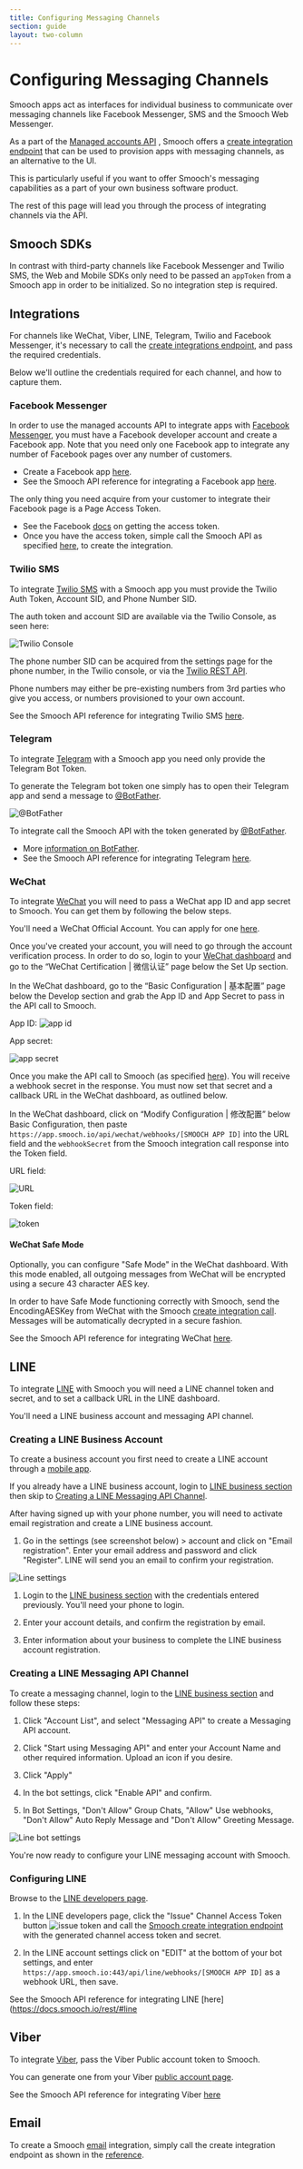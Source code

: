 ```yaml
---
title: Configuring Messaging Channels
section: guide
layout: two-column
---
```


# Configuring Messaging Channels

Smooch apps act as interfaces for individual business to communicate over messaging channels like Facebook Messenger, SMS and the Smooch Web Messenger.

As a part of the [Managed accounts API](https://docs.smooch.io/rest/#managed-accounts) , Smooch offers a [create integration endpoint](https://docs.smooch.io/rest/#integrations) that can be used to provision apps with messaging channels, as an alternative to the UI.

This is particularly useful if you want to offer Smooch's messaging capabilities as a part of your own business software product.

The rest of this page will lead you through the process of integrating channels via the API.

## Smooch SDKs

In contrast with third-party channels like Facebook Messenger and Twilio SMS, the Web and Mobile SDKs only need to be passed an `appToken` from a Smooch app in order to be initialized. So no integration step is required.

## Integrations

For channels like WeChat, Viber, LINE, Telegram, Twilio and Facebook Messenger, it's necessary to call the [create integrations endpoint](https://docs.smooch.io/rest/#integrations), and pass the required credentials.

Below we'll outline the credentials required for each channel, and how to capture them.

### Facebook Messenger

In order to use the managed accounts API to integrate apps with [Facebook Messenger](https://docs.smooch.io/rest/#facebook-messenger), you must have a Facebook developer account and create a Facebook app. Note that you need only one Facebook app to integrate any number of Facebook pages over any number of customers.
- Create a Facebook app [here](https://developer.facebook.com/).
- See the Smooch API reference for integrating a Facebook app [here](https://docs.smooch.io/rest/#facebook-messenger).

The only thing you need acquire from your customer to integrate their Facebook page is a Page Access Token.

- See the Facebook [docs](https://developers.facebook.com/docs/pages/access-tokens#page-access-tokens) on getting the access token.
- Once you have the access token, simple call the Smooch API as specified [here](https://docs.smooch.io/rest/#facebook-messenger), to create the integration.

### Twilio SMS

To integrate [Twilio SMS](https://docs.smooch.io/rest/#twilio) with a Smooch app you must provide the Twilio Auth Token, Account SID, and Phone Number SID.

The auth token and account SID are available via the Twilio Console, as seen here:

![Twilio Console](/images/sms_twilio_console.png)

The phone number SID can be acquired from the settings page for the phone number, in the Twilio console, or via the [Twilio REST API](https://www.twilio.com/docs/api/rest/incoming-phone-numbers).

Phone numbers may either be pre-existing numbers from 3rd parties who give you access, or numbers provisioned to your own account.

See the Smooch API reference for integrating Twilio SMS [here](https://docs.smooch.io/rest/#twilio).

### Telegram

To integrate [Telegram](https://docs.smooch.io/rest/#telegram) with a Smooch app you need only provide the Telegram Bot Token.

To generate the Telegram bot token one simply has to open their Telegram app and send a message to [@BotFather](https://telegram.me/botfather).

![@BotFather](/images/botfather_create_bot.png)

To integrate call the Smooch API with the token generated by [@BotFather](https://telegram.me/botfather).
- More [information on BotFather](https://core.telegram.org/bots#botfather).
- See the Smooch API reference for integrating Telegram [here](https://docs.smooch.io/rest/#telegram).

### WeChat

To integrate [WeChat](https://docs.smooch.io/rest/#wechat) you will need to pass a WeChat app ID and app secret to Smooch. You can get them by following the below steps.

You'll need a WeChat Official Account. You can apply for one [here](http://apply.wechat.com).

Once you've created your account, you will need to go through the account verification process. In order to do so, login to your [WeChat dashboard](https://mp.weixin.qq.com) and go to the “WeChat Certification | 微信认证” page below the Set Up section.

In the WeChat dashboard, go to the “Basic Configuration | 基本配置” page below the Develop section and grab the App ID and App Secret to pass in the API call to Smooch.

App ID:
![app id](/images/wechat_app_id.png)

App secret:

![app secret](/images/wechat_app_secret.png)

Once you make the API call to Smooch (as specified [here](https://docs.smooch.io/rest/#wechat)). You will receive a webhook secret in the response. You must now set that secret and a callback URL in the WeChat dashboard, as outlined below.

In the WeChat dashboard, click on “Modify Configuration | 修改配置” below Basic Configuration, then paste `https://app.smooch.io/api/wechat/webhooks/[SMOOCH APP ID]` into the URL field and the `webhookSecret` from the Smooch integration call response into the Token field.

URL field:

![URL](/images/wechat_url.png)

Token field:

![token](/images/wechat_token.png)

#### WeChat Safe Mode

Optionally, you can configure "Safe Mode" in the WeChat dashboard. With this mode enabled, all outgoing messages from WeChat will be encrypted using a secure 43 character AES key.

In order to have Safe Mode functioning correctly with Smooch, send the EncodingAESKey from WeChat with the Smooch [create integration call](https://docs.smooch.io/rest/#wechat). Messages will be automatically decrypted in a secure fashion.

See the Smooch API reference for integrating WeChat [here](https://docs.smooch.io/rest/#wechat).

## LINE

To integrate [LINE](https://docs.smooch.io/rest/#line) with Smooch you will need a LINE channel token and secret, and to set a callback URL in the LINE dashboard.

You'll need a LINE business account and messaging API channel.

### Creating a LINE Business Account

To create a business account you first need to create a LINE account through a [mobile app](http://line.me/en-US/download).

If you already have a LINE business account, login to [LINE business section](https://business.line.me) then skip to [Creating a LINE Messaging API Channel](/guide/line/#creating-a-line-messaging-api-channel).

After having signed up with your phone number, you will need to activate email registration and create a LINE business account.

1. Go in the settings (see screenshot below) > account and click on "Email registration". Enter your email address and password and click "Register". LINE will send you an email to confirm your registration.

<div class="image-row">
    <img alt="Line settings" src="/images/line_settings.png">
</div>

1. Login to the [LINE business section](https://business.line.me) with the credentials entered previously. You'll need your phone to login.

2. Enter your account details, and confirm the registration by email.

3. Enter information about your business to complete the LINE business account registration.

### Creating a LINE Messaging API Channel

To create a messaging channel, login to the [LINE business section](https://business.line.me) and follow these steps:

1. Click "Account List", and select "Messaging API" to create a Messaging API account.

2. Click "Start using Messaging API" and enter your Account Name and other required information. Upload an icon if you desire.

3. Click "Apply"

4. In the bot settings, click "Enable API" and confirm.

5. In Bot Settings, "Don't Allow" Group Chats, "Allow" Use webhooks, "Don't Allow" Auto Reply Message and "Don't Allow" Greeting Message.

<div class="image-row">
    <img alt="Line bot settings" src="/images/line_bot_settings.png">
</div>

You're now ready to configure your LINE messaging account with Smooch.

### Configuring LINE

Browse to the [LINE developers page](https://developers.line.me/ba).

1. In the LINE developers page, click the "Issue" Channel Access Token button ![issue token](/images/issue_line_token.png) and call the [Smooch create integration endpoint](https://docs.smooch.io/rest/#line) with the generated channel access token and secret.

2. In the LINE account settings click on "EDIT" at the bottom of your bot settings, and enter `https://app.smooch.io:443/api/line/webhooks/[SMOOCH APP ID]` as a webhook URL, then save.

See the Smooch API reference for integrating LINE [here](https://docs.smooch.io/rest/#line

## Viber

To integrate [Viber](https://docs.smooch.io/rest/#viber), pass the Viber Public account token to Smooch.

You can generate one from your Viber [public account page](https://www.viber.com/en/public-accounts).

See the Smooch API reference for integrating Viber [here](https://docs.smooch.io/rest/#viber)

## Email

To create a Smooch [email](https://docs.smooch.io/rest/#email) integration, simply call the create integration endpoint as shown in the [reference](https://docs.smooch.io/rest/#email).
